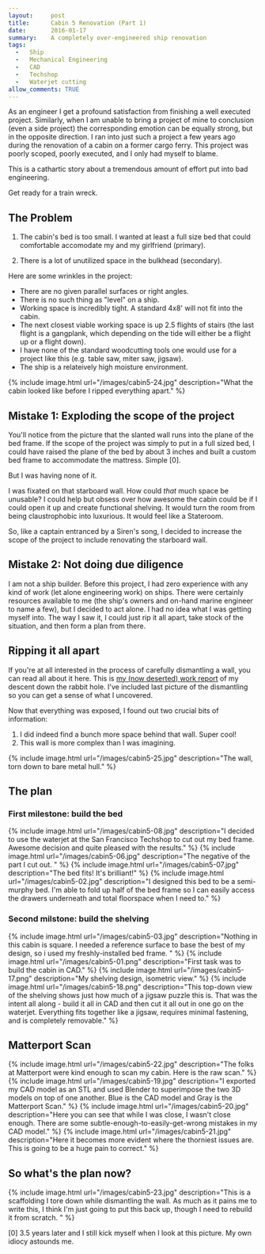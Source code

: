 ```yaml
---
layout:     post
title:      Cabin 5 Renovation (Part 1)
date:       2016-01-17
summary:    A completely over-engineered ship renovation
tags: 
  -   Ship 
  -   Mechanical Engineering
  -   CAD
  -   Techshop
  -   Waterjet cutting
allow_comments: TRUE
---
```


As an engineer I get a profound satisfaction from finishing a well executed project. Similarly, when I am unable to bring a project of mine to conclusion (even a side project) the corresponding emotion can be equally strong, but in the opposite direction. I ran into just such a project a few years ago during the renovation of a cabin on a former cargo ferry. This project was poorly scoped, poorly executed, and I only had myself to blame. 

This is a cathartic story about a tremendous amount of effort put into bad engineering. 

Get ready for a train wreck. 

## The Problem

1. The cabin's bed is too small. I wanted at least a full size bed that could comfortable accomodate my and my girlfriend (primary).

2. There is a lot of unutilized space in the bulkhead (secondary).

Here are some wrinkles in the project:

- There are no given parallel surfaces or right angles.
- There is no such thing as "level" on a ship.
- Working space is incredibly tight. A standard 4x8' will not fit into the cabin.
- The next closest viable working space is up 2.5 flights of stairs (the last flight is a gangplank, which depending on the tide will either be a flight up or a flight down).
- I have none of the standard woodcutting tools one would use for a project like this (e.g. table saw, miter saw, jigsaw).
- The ship is a relateively high moisture environment.

{% include image.html url="/images/cabin5-24.jpg" description="What the cabin looked like before I ripped everything apart." %}

## Mistake 1: Exploding the scope of the project

You'll notice from the picture that the slanted wall runs into the plane of the bed frame. If the scope of the project was simply to put in a full sized bed, I could have raised the plane of the bed by about 3 inches and built a custom bed frame to accommodate the mattress. Simple [0]. 

But I was having none of it. 

I was fixated on that starboard wall. How could <em>that</em> much space be unusable? I could help but obsess over how awesome the cabin could be if I could open it up and create functional shelving. It would turn the room from being claustrophobic into luxurious. It would feel like a Stateroom. 

So, like a captain entranced by a Siren's song, I decided to increase the scope of the project to include renovating the starboard wall. 

## Mistake 2: Not doing due diligence

I am not a ship builder. Before this project, I had zero experience with any kind of work (let alone engineering work) on ships. There were certainly resources available to me (the ship's owners and on-hand marine engineer to name a few), but I decided to act alone. I had no idea what I was getting myself into. The way I saw it, I could just rip it all apart, take stock of the situation, and then form a plan from there. 

## Ripping it all apart

If you're at all interested in the process of carefully dismantling a wall, you can read all about it here. This is [my (now deserted) work report](https://docs.google.com/document/d/18X-6gubn0JrHuOVNFaBCGCTXJB6Qd4sNYi_czuAFQZA/edit#) of my descent down the rabbit hole. I've included last picture of the dismantling so you can get a sense of what I uncovered.

Now that everything was exposed, I found out two crucial bits of information:

1. I did indeed find a bunch more space behind that wall. Super cool!
2. This wall is more complex than I was imagining. 

{% include image.html url="/images/cabin5-25.jpg" description="The wall, torn down to bare metal hull." %}

## The plan

### First milestone: build the bed

{% include image.html url="/images/cabin5-08.jpg" description="I decided to use the waterjet at the San Francisco Techshop to cut out my bed frame. Awesome decision and quite pleased with the results." %}
{% include image.html url="/images/cabin5-06.jpg" description="The negative of the part I cut out. " %}
{% include image.html url="/images/cabin5-07.jpg" description="The bed fits! It's brilliant!" %}
{% include image.html url="/images/cabin5-02.jpg" description="I designed this bed to be a semi-murphy bed. I'm able to fold up half of the bed frame so I can easily access the drawers underneath and total floorspace when I need to." %}


### Second milstone: build the shelving

{% include image.html url="/images/cabin5-03.jpg" description="Nothing in this cabin is square. I needed a reference surface to base the best of my design, so i used my freshly-installed bed frame. " %}
{% include image.html url="/images/cabin5-01.png" description="First task was to build the cabin in CAD." %}
{% include image.html url="/images/cabin5-17.png" description="My shelving design, isometric view." %}
{% include image.html url="/images/cabin5-18.png" description="This top-down view of the shelving shows just how much of a jigsaw puzzle this is. That was the intent all along - build it all in CAD and then cut it all out in one go on the waterjet. Everything fits together like a jigsaw, requires minimal fastening, and is completely removable." %}

## Matterport Scan

{% include image.html url="/images/cabin5-22.jpg" description="The folks at Matterport were kind enough to scan my cabin. Here is the raw scan." %}
{% include image.html url="/images/cabin5-19.jpg" description="I exported my CAD model as an STL and used Blender to superimpose the two 3D models on top of one another. Blue is the CAD model and Gray is the Matterport Scan." %}
{% include image.html url="/images/cabin5-20.jpg" description="Here you can see that while I was close, I wasn't close enough. There are some subtle-enough-to-easily-get-wrong mistakes in my CAD model." %}
{% include image.html url="/images/cabin5-21.jpg" description="Here it becomes more evident where the thorniest issues are. This is going to be a huge pain to correct." %}

## So what's the plan now?

{% include image.html url="/images/cabin5-23.jpg" description="This is a scaffolding I tore down while dismantling the wall. As much as it pains me to write this, I think I'm just going to put this back up, though I need to rebuild it from scratch. " %}


[0] 3.5 years later and I still kick myself when I look at this picture. My own idiocy astounds me. 
